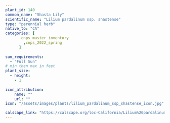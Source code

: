 ```yaml
---                        
plant_id: 140 
common_name: "Shasta Lily"                                                               
scientific_name: "Lilium pardalinum ssp. shastense"
type: "perennial herb"                                                        
native_to: "CA"
categories: [
       cnps_master_inventory 
        ,cnps_2022_spring
      ]                                                                       
                          
sun_requirements:        
  - "Full Sun"          
# min then max in feet 
plant_size:           
  - height:          
    - 1 
                    
icon_attribution:  
    name: ""
    url: ""
icon: "/assets/images/plants/lilium_pardalinum_ssp_shastense_icon.jpg"

calscape_link: "https://calscape.org/loc-California/Lilium%20pardalinum%20v.%20shastense(%20)"
---    
```

